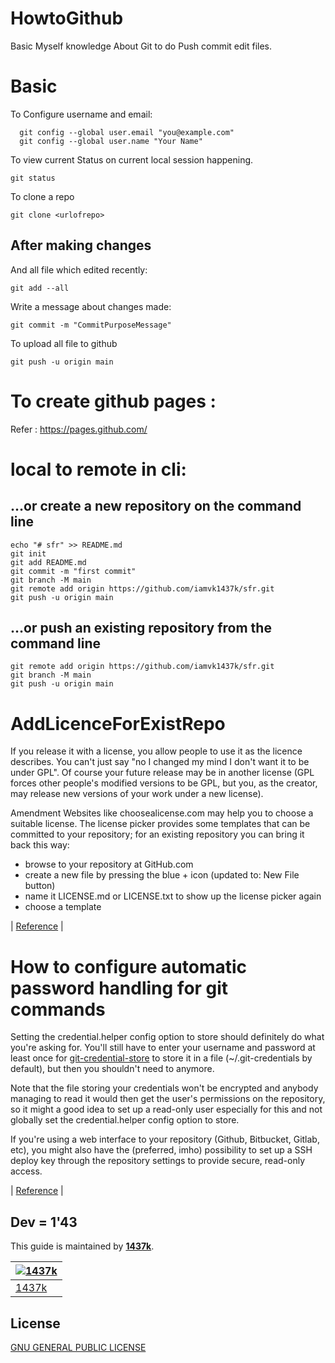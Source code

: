 # HowtoGithub
Basic Myself knowledge About Git to do Push commit edit files.

# Basic

To Configure username and email:
```
  git config --global user.email "you@example.com"
  git config --global user.name "Your Name"
```
To view current Status on current local session happening.
```
git status
```
To clone a repo 
```
git clone <urlofrepo>
```
## After making changes

And all file which edited recently:
```
git add --all
```
Write a message about changes made:
```
git commit -m "CommitPurposeMessage"
```
To upload all file to github
```
git push -u origin main
```


# To create github pages : 
Refer : https://pages.github.com/


# local to remote in cli:

## …or create a new repository on the command line
```
echo "# sfr" >> README.md
git init
git add README.md
git commit -m "first commit"
git branch -M main
git remote add origin https://github.com/iamvk1437k/sfr.git
git push -u origin main
```
## …or push an existing repository from the command line
```
git remote add origin https://github.com/iamvk1437k/sfr.git
git branch -M main
git push -u origin main
```

# AddLicenceForExistRepo
 If you release it with a license, you allow people to use it as the licence describes. You can't just say "no I changed my mind I don't want it to be under GPL". Of course your future release may be in another license (GPL forces other people's modified versions to be GPL, but you, as the creator, may release new versions of your work under a new license).

Amendment
Websites like choosealicense.com may help you to choose a suitable license. The license picker provides some templates that can be committed to your repository; for an existing repository you can bring it back this way:

* browse to your repository at GitHub.com
* create a new file by pressing the blue + icon (updated to: New File button)
* name it LICENSE.md or LICENSE.txt to show up the license picker again
* choose a template

| [Reference](https://stackoverflow.com/questions/20243214/how-to-change-the-license-for-a-project-at-github) |

# How to configure automatic password handling for git commands


Setting the credential.helper config option to store should definitely do what you're asking for. You'll still have to enter your username and password at least once for [git-credential-store](http://git-scm.com/docs/git-credential-store) to store it in a file (~/.git-credentials by default), but then you shouldn't need to anymore.

Note that the file storing your credentials won't be encrypted and anybody managing to read it would then get the user's permissions on the repository, so it might a good idea to set up a read-only user especially for this and not globally set the credential.helper config option to store.

If you're using a web interface to your repository (Github, Bitbucket, Gitlab, etc), you might also have the (preferred, imho) possibility to set up a SSH deploy key through the repository settings to provide secure, read-only access.

| [Reference](https://superuser.com/questions/812931/how-to-configure-automatic-password-handling-for-git-commands) |


## Dev = 1'43
This guide is maintained by [**1437k**](https://github.com/iamvk1437k).

[![1437k](https://github.com/iamvk1437k.png?size=100)](https://github.com/iamvk1437k) |
--- |
[1437k](https://github.com/iamvk1437k) |

## License

[GNU GENERAL PUBLIC LICENSE](./LICENSE)
